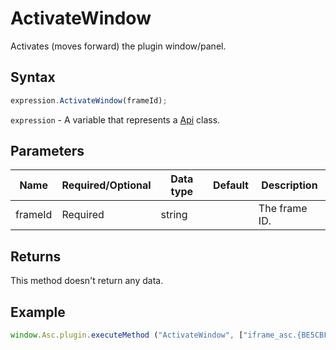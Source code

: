 # ActivateWindow

Activates (moves forward) the plugin window/panel.

## Syntax

```javascript
expression.ActivateWindow(frameId);
```

`expression` - A variable that represents a [Api](../Api.md) class.

## Parameters

| **Name** | **Required/Optional** | **Data type** | **Default** | **Description** |
| ------------- | ------------- | ------------- | ------------- | ------------- |
| frameId | Required | string |  | The frame ID. |

## Returns

This method doesn't return any data.

## Example

```javascript editor-pptx
window.Asc.plugin.executeMethod ("ActivateWindow", ["iframe_asc.{BE5CBF95-C0AD-4842-B157-AC40FEDD9841}"]);
```
